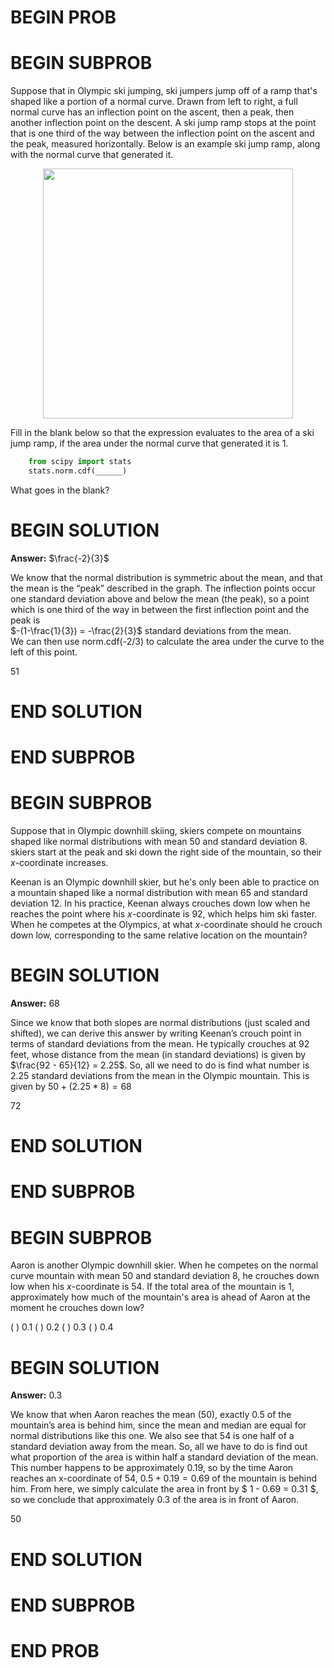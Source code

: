 # BEGIN PROB

# BEGIN SUBPROB

Suppose that in Olympic ski jumping, ski jumpers jump off of a ramp
that's shaped like a portion of a normal curve. Drawn from left to
right, a full normal curve has an inflection point on the ascent, then a
peak, then another inflection point on the descent. A ski jump ramp
stops at the point that is one third of the way between the inflection
point on the ascent and the peak, measured horizontally. Below is an
example ski jump ramp, along with the normal curve that generated it.

<center><img src='../assets/images/wi24-final/skijump.jpg' width=400></center>


Fill in the blank below so that the expression evaluates to the area of
a ski jump ramp, if the area under the normal curve that generated it is
1.
```py
    from scipy import stats
    stats.norm.cdf(______)
```
What goes in the blank?

# BEGIN SOLUTION
**Answer:** $\frac{-2}{3}$

We know that the normal distribution is symmetric about the mean, and that the mean is the “peak” described in the graph. The inflection points occur one standard deviation above and below the mean (the peak), so a point which is one third of the way in between the first inflection point and the peak is  
$-(1-\frac{1}{3}) = -\frac{2}{3}$ standard deviations from the mean.  
We can then use norm.cdf(-2/3) to calculate the area under the curve to the left of this point.

<average>51</average>

# END SOLUTION

# END SUBPROB

# BEGIN SUBPROB

Suppose that in Olympic downhill skiing, skiers compete on mountains
shaped like normal distributions with mean 50 and standard deviation 8.
skiers start at the peak and ski down the right side of the mountain, so
their $x$-coordinate increases.

Keenan is an Olympic downhill skier, but he's only been able to practice
on a mountain shaped like a normal distribution with mean 65 and
standard deviation 12. In his practice, Keenan always crouches down low
when he reaches the point where his $x$-coordinate is 92, which helps
him ski faster. When he competes at the Olympics, at what $x$-coordinate
should he crouch down low, corresponding to the same relative location
on the mountain?

# BEGIN SOLUTION
**Answer:** 68

Since we know that both slopes are normal distributions (just scaled and shifted), we can derive this answer by writing Keenan’s crouch point in terms of standard deviations from the mean. He typically crouches at 92 feet, whose distance from the mean (in standard deviations) is given by $\frac{92 - 65}{12} = 2.25$. So, all we need to do is find what number is 2.25 standard deviations from the mean in the Olympic mountain. This is given by $50 + (2.25 * 8) = 68$

<average>72</average>

# END SOLUTION

# END SUBPROB

# BEGIN SUBPROB

Aaron is another Olympic downhill skier. When he competes on the normal
curve mountain with mean 50 and standard deviation 8, he crouches down
low when his $x$-coordinate is $54$. If the total area of the mountain
is 1, approximately how much of the mountain's area is ahead of Aaron at
the moment he crouches down low?

( ) 0.1
( ) 0.2
( ) 0.3
( ) 0.4

# BEGIN SOLUTION
**Answer:** 0.3

We know that when Aaron reaches the mean (50), exactly 0.5 of the mountain’s area is behind him, since the mean and median are equal for normal distributions like this one. We also see that 54 is one half of a standard deviation away from the mean. So, all we have to do is find out what proportion of the area is within half a standard deviation of the mean. This number happens to be approximately 0.19, so by the time Aaron reaches an x-coordinate of 54, $0.5 + 0.19 = 0.69$ of the mountain is behind him. From here, we simply calculate the area in front by $ 1 - 0.69 = 0.31 $, so we conclude that approximately 0.3 of the area is in front of Aaron.

<average>50</average>

# END SOLUTION

# END SUBPROB

# END PROB